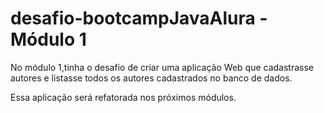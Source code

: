 # desafio-bootcampJavaAlura - Módulo 1

No módulo 1,tinha o desafio de criar uma aplicação Web que cadastrasse autores e listasse todos os autores cadastrados no banco de dados.

Essa aplicação será refatorada nos próximos módulos.
